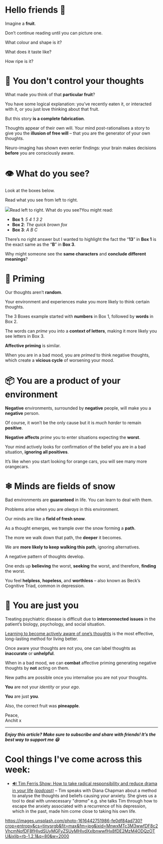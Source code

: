 **Hello friends 💙**
===================

Imagine a **fruit**.

Don’t continue reading until you can picture one.

What colour and shape is it? 

What does it taste like?

How ripe is it? 

🤔 You don't control your thoughts
=================================

What made you think of that **particular fruit**?

You have some logical explanation: you’ve recently eaten it, or interacted with it, or you just love thinking about that fruit.

But this story **is a complete fabrication**.

Thoughts appear of their own will. Your mind post-rationalises a story to give you the **illusion of free will** – that you are the generator of your own thoughts. 

Neuro-imaging has shown even eerier findings: your brain makes decisions **before** you are consciously aware.

👁 What do you see?
==================

Look at the boxes below.

Read what you see from left to right.

![](__GHOST_URL__/content/images/2021/10/image.png)Read left to right. What do you see?You might read:

* **Box 1**: *5 4 1 3 2*
* **Box 2**: *The quick brown fox*
* **Box 3**: *A B C*

There’s no right answer but I wanted to highlight the fact the “**13**” in **Box 1** is the exact same as the “**B**” in **Box 3**.

Why might someone see the **same characters** and **conclude different meanings**?

🧠 Priming
=========

Our thoughts aren’t **random**.

Your environment and experiences make you more likely to think certain thoughts.

The 3 Boxes example started with **numbers** in Box 1, followed by **words** in Box 2.

 The words can *prime* you into a **context of letters**, making it more likely you see letters in Box 3.

**Affective priming** is similar. 

When you are in a bad mood, you are *primed* to think negative thoughts, which create a **vicious cycle** of worsening your mood.

📦 You are a product of your environment
=======================================

**Negative** environments, surrounded by **negative** people, will make you a **negative** person.

Of course, it won’t be the only cause but it is *much harder* to remain **positive**.

**Negative affects** *prime* you to enter situations expecting the **worst**. 

Your mind actively looks for confirmation of the belief you are in a bad situation, **ignoring all positives**.

It’s like when you start looking for orange cars, you will see many more orangecars.

❄ Minds are fields of snow
==========================

Bad environments are **guaranteed** in life. You can learn to deal with them.

Problems arise when you are *always* in this environment.

Our minds are like a **field of fresh snow**.

As a thought emerges, we trample over the snow forming a **path**. 

The more we walk down that path, the **deeper** it becomes.

We are **more likely to keep walking this path**, ignoring alternatives.

A negative pattern of thoughts develop.

One ends up **believing** the worst, **seeking** the worst, and therefore, **finding** the worst.

You feel **helpless**, **hopeless**, and **worthless** – also known as Beck’s Cognitive Triad, common in depression.

🍍 You are just you
==================

Treating psychiatric disease is difficult due to **interconnected issues** in the patient’s biology, psychology, and social situation.

[Learning to become actively aware of one’s thoughts](__GHOST_URL__/why-meditate/) is the most effective, long-lasting method for living better.

Once aware your thoughts are not you, one can label thoughts as **inaccurate** or **unhelpful**. 

When in a bad mood, we can **combat** affective priming generating negative thoughts by **not** acting on them.

New paths are possible once you internalise you are not your thoughts.

**You** are not your *identity* or your *ego*.

**You** are just **you**.

Also, the correct fruit was **pineapple**.

Peace,  
Anchit x



---

***Enjoy this article? Make sure to subscribe and share with friends! It’s the best way to support me 😃***

Cool things I've come across this week:
=======================================

* [🔊 Tim Ferris Show: How to take radical responsibility and reduce drama in your life](https://open.spotify.com/episode/3TsJ9yRlcUEu6N1z0OyTat?si=67588c4debd94b97) *[(podcast)](https://open.spotify.com/episode/3TsJ9yRlcUEu6N1z0OyTat?si=67588c4debd94b97)* – Tim speaks with Diana Chapman about a method to analyse the thoughts and beliefs causing your anxiety. She gives us a tool to deal with unnecessary "*drama"* e.g. she talks Tim through how to escape the anxiety associated with a recurrence of his depression, which in the past, made him come close to taking his own life.


https://images.unsplash.com/photo-1616442751986-fe0df84ad730?crop=entropy&cs=tinysrgb&fit=max&fm=jpg&ixid=MnwxMTc3M3wwfDF8c2VhcmNofDF8fHlvdSUyMGFyZSUyMHlvdXxlbnwwfHx8fDE2MzM4ODQzOTU&ixlib=rb-1.2.1&q=80&w=2000